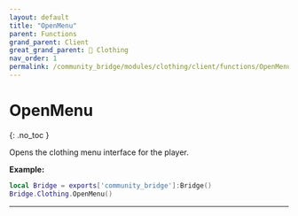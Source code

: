```yaml
---
layout: default
title: "OpenMenu"
parent: Functions
grand_parent: Client
great_grand_parent: 👔 Clothing
nav_order: 1
permalink: /community_bridge/modules/clothing/client/functions/OpenMenu/
---
```


# OpenMenu
{: .no_toc }

Opens the clothing menu interface for the player.

**Example:**
```lua
local Bridge = exports['community_bridge']:Bridge()
Bridge.Clothing.OpenMenu()
```

---